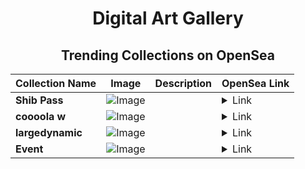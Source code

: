 <div align="center">

# Digital Art Gallery

## Trending Collections on OpenSea

| Collection Name                       | Image                                                                                     | Description                       | OpenSea Link                                                                                          |
|---------------------------------------|-------------------------------------------------------------------------------------------|-----------------------------------|--------------------------------------------------------------------------------------------------------|
| **Shib Pass** | ![Image](https://i.seadn.io/s/raw/files/f59fdbdcd183f7d67803cb0e9b8c4cb9.png?w=500&auto=format?w=200&auto=format) |  | <details><summary>Link</summary>[Shib Pass](https://opensea.io/collection/shib-pass-1201)</details> |
| **coooola w** | ![Image](https://i.seadn.io/s/raw/files/55c651a58b1abf53003aa8f3b9b60524.png?w=500&auto=format?w=200&auto=format) |  | <details><summary>Link</summary>[coooola w](https://opensea.io/collection/coooola-w)</details> |
| **largedynamic** | ![Image](https://i.seadn.io/s/raw/files/b349c5f2d41ff9bfd6dbe4d0dbe7bfbf.png?w=500&auto=format?w=200&auto=format) |  | <details><summary>Link</summary>[largedynamic](https://opensea.io/collection/largedynamic)</details> |
| **Event** | ![Image](https://i.seadn.io/s/raw/files/a837708742ad8afcb35eb60ba787976d.jpg?w=500&auto=format?w=200&auto=format) |  | <details><summary>Link</summary>[Event](https://opensea.io/collection/event-40488)</details> |

</div>